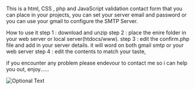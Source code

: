 This is a html, CSS , php  and JavaScript validation contact form that you can place in your projects, 
you can set your server email and password or you can use your gmail to configure the SMTP Server.

How to use it
step 1 : download and unzip
step 2 : place the enire folder in your web server or local server(htdocs/www).
step 3 : edit the confirm.php file and add in your server details. it will word on both gmail smtp or your web server
step 4 : edit the contents to match your taste, 

if you encounter any problem please endevour to contact me so i can help you out, enjoy......

![Optional Text](https://github.com/thetechguy152/ContactForm-/tree/main/Contact%20Form%20with%20validation/image.jpeg)
